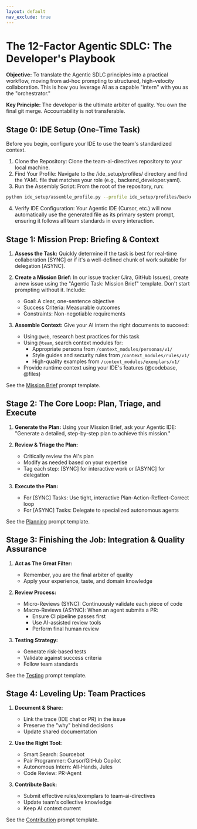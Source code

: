 ```yaml
---
layout: default
nav_exclude: true
---
```


# The 12-Factor Agentic SDLC: The Developer's Playbook

**Objective:** To translate the Agentic SDLC principles into a practical workflow, moving from ad-hoc prompting to structured, high-velocity collaboration. This is how you leverage AI as a capable "intern" with you as the "orchestrator."

**Key Principle:** The developer is the ultimate arbiter of quality. You own the final git merge. Accountability is not transferable.

## Stage 0: IDE Setup (One-Time Task)
Before you begin, configure your IDE to use the team's standardized context.

1. Clone the Repository: Clone the team-ai-directives repository to your local machine.
2. Find Your Profile: Navigate to the /ide_setup/profiles/ directory and find the YAML file that matches your role (e.g., backend_developer.yaml).
3. Run the Assembly Script: From the root of the repository, run:

```bash
python ide_setup/assemble_profile.py --profile ide_setup/profiles/backend_developer.yaml --output ~/.cursorrules
```

4. Verify IDE Configuration: Your Agentic IDE (Cursor, etc.) will now automatically use the generated file as its primary system prompt, ensuring it follows all team standards in every interaction.

## Stage 1: Mission Prep: Briefing & Context

1. **Assess the Task:** Quickly determine if the task is best for real-time collaboration [SYNC] or if it's a well-defined chunk of work suitable for delegation [ASYNC].

2. **Create a Mission Brief:** In our issue tracker (Jira, GitHub Issues), create a new issue using the "Agentic Task: Mission Brief" template. Don't start prompting without it. Include:
   - Goal: A clear, one-sentence objective
   - Success Criteria: Measurable outcomes
   - Constraints: Non-negotiable requirements

3. **Assemble Context:** Give your AI intern the right documents to succeed:
   - Using `@web`, research best practices for this task
   - Using `@team`, search context modules for:
     - Appropriate persona from `/context_modules/personas/v1/`
     - Style guides and security rules from `/context_modules/rules/v1/`
     - High-quality examples from `/context_modules/exemplars/v1/`
   - Provide runtime context using your IDE's features (@codebase, @files)

See the [Mission Brief](prompts/mission-brief.md) prompt template.

## Stage 2: The Core Loop: Plan, Triage, and Execute

1. **Generate the Plan:** Using your Mission Brief, ask your Agentic IDE: "Generate a detailed, step-by-step plan to achieve this mission."

2. **Review & Triage the Plan:**
   - Critically review the AI's plan
   - Modify as needed based on your expertise
   - Tag each step: [SYNC] for interactive work or [ASYNC] for delegation

3. **Execute the Plan:**
   - For [SYNC] Tasks: Use tight, interactive Plan-Action-Reflect-Correct loop
   - For [ASYNC] Tasks: Delegate to specialized autonomous agents

See the [Planning](prompts/planning.md) prompt template.

## Stage 3: Finishing the Job: Integration & Quality Assurance

1. **Act as The Great Filter:**
   - Remember, you are the final arbiter of quality
   - Apply your experience, taste, and domain knowledge

2. **Review Process:**
   - Micro-Reviews (SYNC): Continuously validate each piece of code
   - Macro-Reviews (ASYNC): When an agent submits a PR:
     - Ensure CI pipeline passes first
     - Use AI-assisted review tools
     - Perform final human review

3. **Testing Strategy:**
   - Generate risk-based tests
   - Validate against success criteria
   - Follow team standards

See the [Testing](prompts/testing.md) prompt template.

## Stage 4: Leveling Up: Team Practices

1. **Document & Share:**
   - Link the trace (IDE chat or PR) in the issue
   - Preserve the "why" behind decisions
   - Update shared documentation

2. **Use the Right Tool:**
   - Smart Search: Sourcebot
   - Pair Programmer: Cursor/GitHub Copilot
   - Autonomous Intern: All-Hands, Jules
   - Code Review: PR-Agent

3. **Contribute Back:**
   - Submit effective rules/exemplars to team-ai-directives
   - Update team's collective knowledge
   - Keep AI context current

See the [Contribution](prompts/contribution.md) prompt template.